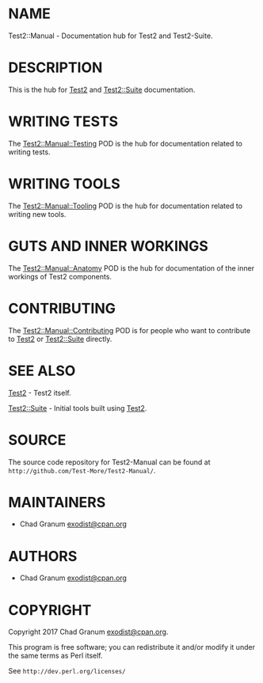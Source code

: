 # NAME

Test2::Manual - Documentation hub for Test2 and Test2-Suite.

# DESCRIPTION

This is the hub for [Test2](https://metacpan.org/pod/Test2) and [Test2::Suite](https://metacpan.org/pod/Test2::Suite) documentation.

# WRITING TESTS

The [Test2::Manual::Testing](https://metacpan.org/pod/Test2::Manual::Testing) POD is the hub for documentation related to
writing tests.

# WRITING TOOLS

The [Test2::Manual::Tooling](https://metacpan.org/pod/Test2::Manual::Tooling) POD is the hub for documentation related to
writing new tools.

# GUTS AND INNER WORKINGS

The [Test2::Manual::Anatomy](https://metacpan.org/pod/Test2::Manual::Anatomy) POD is the hub for documentation of the inner
workings of Test2 components.

# CONTRIBUTING

The [Test2::Manual::Contributing](https://metacpan.org/pod/Test2::Manual::Contributing) POD is for people who want to contribute to
[Test2](https://metacpan.org/pod/Test2) or [Test2::Suite](https://metacpan.org/pod/Test2::Suite) directly.

# SEE ALSO

[Test2](https://metacpan.org/pod/Test2) - Test2 itself.

[Test2::Suite](https://metacpan.org/pod/Test2::Suite) - Initial tools built using [Test2](https://metacpan.org/pod/Test2).

# SOURCE

The source code repository for Test2-Manual can be found at
`http://github.com/Test-More/Test2-Manual/`.

# MAINTAINERS

- Chad Granum <exodist@cpan.org>

# AUTHORS

- Chad Granum <exodist@cpan.org>

# COPYRIGHT

Copyright 2017 Chad Granum <exodist@cpan.org>.

This program is free software; you can redistribute it and/or
modify it under the same terms as Perl itself.

See `http://dev.perl.org/licenses/`
